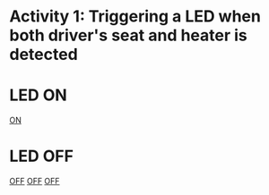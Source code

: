 # Activity 1: Triggering a LED when both driver's seat and heater is detected

# LED ON 
[ON](simulation/Actone_ON.png)

# LED OFF 
[OFF](simulation/Actone_OFF1.png)
[OFF](simulation/Actone_OFF2.png)
[OFF](simulation/Actone_OFF3.png)


